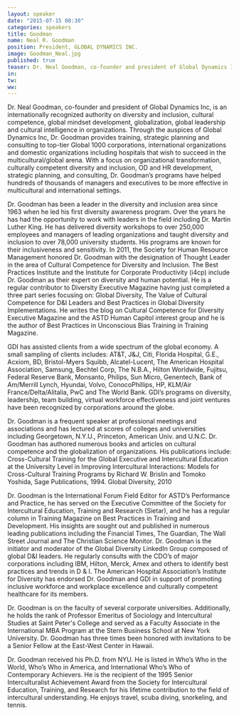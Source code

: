 ```yaml
---
layout: speaker
date: "2015-07-15 08:30"
categories: speakers
title: Goodman
name: Neal R. Goodman
position: President, GLOBAL DYNAMICS INC.
image: Goodman_Neal.jpg
published: true
teaser: Dr. Neal Goodman, co-founder and president of Global Dynamics Inc, is an internationally recognized authority on diversity and inclusion, cultural competence, global mindset development, globalization, global leadership and cultural intelligence in organizations.
in:
tw:
ww: 
---
```

Dr. Neal Goodman, co-founder and president of Global Dynamics Inc, is an internationally recognized authority on diversity and inclusion, cultural competence, global mindset development, globalization, global leadership and cultural intelligence in organizations. Through the auspices of Global Dynamics Inc, Dr. Goodman provides training, strategic planning and consulting to top-tier Global 1000 corporations, international organizations and domestic organizations including hospitals that wish to succeed in the multicultural/global arena. With a focus on organizational transformation, culturally competent diversity and inclusion, OD and HR development, strategic planning, and consulting, Dr. Goodman’s programs have helped hundreds of thousands of managers and executives to be more effective in multicultural and international settings.

Dr. Goodman has been a leader in the diversity and inclusion area since 1963 when he led his first diversity awareness program. Over the years he has had the opportunity to work with leaders in the field including Dr. Martin Luther King.  He has delivered diversity workshops to over 250,000 employees and managers of leading organizations and taught diversity and inclusion to over 78,000 university students. His programs are known for their inclusiveness and sensitivity. In 2011, the Society for Human Resource Management honored Dr. Goodman with the designation of Thought Leader in the area of Cultural Competence for Diversity and Inclusion.  The Best Practices Institute and the Institute for Corporate Productivity (i4cp) include Dr. Goodman as their expert on diversity and human potential. He is a regular contributor to Diversity Executive Magazine having just completed a three part series focusing on: Global Diversity, The Value of Cultural Competence for D&I Leaders and Best Practices in Global Diversity Implementations. He writes the blog on Cultural Competence for Diversity Executive Magazine and the ASTD Human Capitol interest group and he is the author of Best Practices in Unconscious Bias Training in Training Magazine.   

GDI has assisted clients from a wide spectrum of the global economy. A small sampling of clients includes: AT&T, J&J, Citi, Florida Hospital, G.E., Acxiom, BD, Bristol-Myers Squibb, Alcatel-Lucent, The American Hospital Association, Samsung, Bechtel Corp, The N.B.A., Hilton Worldwide, Fujitsu, Federal Reserve Bank, Monsanto, Philips, Sun Micro, Genentech, Bank of Am/Merrill Lynch, Hyundai, Volvo, ConocoPhillips, HP, KLM/Air France/Delta/Alitalia, PwC and The World Bank. GDI’s programs on diversity, leadership, team building, virtual workforce effectiveness and joint ventures have been recognized by corporations around the globe. 

Dr. Goodman is a frequent speaker at professional meetings and associations and has lectured at scores of colleges and universities including Georgetown, N.Y.U., Princeton, American Univ. and U.N.C. Dr. Goodman has authored numerous books and articles on cultural competence and the globalization of organizations. His publications include:  Cross-Cultural Training for the Global Executive and Intercultural Education at the University Level in Improving Intercultural Interactions:  Models for Cross-Cultural Training Programs by Richard W. Brislin and Tomoko Yoshida, Sage Publications, 1994. Global Diversity, 2010

Dr. Goodman is the International Forum Field Editor for ASTD’s Performance and Practice, he has served on the Executive Committee of the Society for Intercultural Education, Training and Research (Sietar), and he has a regular column in Training Magazine on Best Practices in Training and Development.  His insights are sought out and published in numerous leading publications including the Financial Times, The Guardian, The Wall Street Journal and The Christian Science Monitor. Dr. Goodman is the initiator and moderator of the Global Diversity LinkedIn Group composed of global D&I leaders.  He regularly consults with the CDO’s of major corporations including IBM, Hilton, Merck, Amex and others to identify best practices and trends in D & I.  The American Hospital Association’s Institute for Diversity has endorsed Dr. Goodman and GDI in support of promoting inclusive workforce and workplace excellence and culturally competent healthcare for its members. 

Dr. Goodman is on the faculty of several corporate universities. Additionally, he holds the rank of Professor Emeritus of Sociology and Intercultural Studies at Saint Peter's College and served as a Faculty Associate in the International MBA Program at the Stern Business School at New York University. Dr. Goodman has three times been honored with invitations to be a Senior Fellow at the East-West Center in Hawaii.  

Dr. Goodman received his Ph.D. from NYU. He is listed in Who’s Who in the World, Who’s Who in America, and International Who’s Who of Contemporary Achievers. He is the recipient of the 1995 Senior Interculturalist Achievement Award from the Society for Intercultural Education, Training, and Research for his lifetime contribution to the field of intercultural understanding. He enjoys travel, scuba diving, snorkeling, and tennis.

